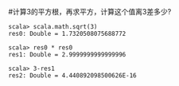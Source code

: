 #计算3的平方根，再求平方，计算这个值离3差多少?

```
scala> scala.math.sqrt(3)
res0: Double = 1.7320508075688772

scala> res0 * res0
res1: Double = 2.9999999999999996

scala> 3-res1
res2: Double = 4.440892098500626E-16
```